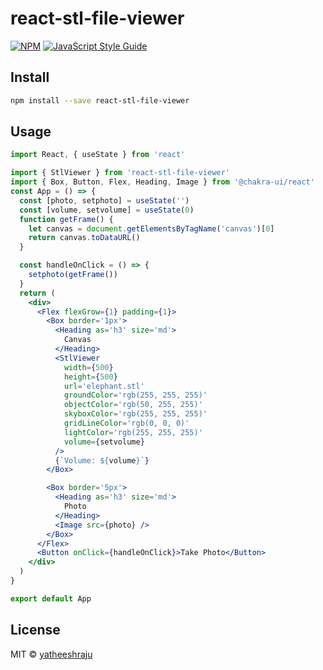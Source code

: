 # react-stl-file-viewer


[![NPM](https://img.shields.io/npm/v/react-stl-file-viewer.svg)](https://www.npmjs.com/package/react-stl-file-viewer) [![JavaScript Style Guide](https://img.shields.io/badge/code_style-standard-brightgreen.svg)](https://standardjs.com)

## Install

```bash
npm install --save react-stl-file-viewer
```

## Usage

```jsx
import React, { useState } from 'react'

import { StlViewer } from 'react-stl-file-viewer'
import { Box, Button, Flex, Heading, Image } from '@chakra-ui/react'
const App = () => {
  const [photo, setphoto] = useState('')
  const [volume, setvolume] = useState(0)
  function getFrame() {
    let canvas = document.getElementsByTagName('canvas')[0]
    return canvas.toDataURL()
  }

  const handleOnClick = () => {
    setphoto(getFrame())
  }
  return (
    <div>
      <Flex flexGrow={1} padding={1}>
        <Box border='1px'>
          <Heading as='h3' size='md'>
            Canvas
          </Heading>
          <StlViewer
            width={500}
            height={500}
            url='elephant.stl'
            groundColor='rgb(255, 255, 255)'
            objectColor='rgb(50, 255, 255)'
            skyboxColor='rgb(255, 255, 255)'
            gridLineColor='rgb(0, 0, 0)'
            lightColor='rgb(255, 255, 255)'
            volume={setvolume}
          />
          {`Volume: ${volume}`}
        </Box>

        <Box border='5px'>
          <Heading as='h3' size='md'>
            Photo
          </Heading>
          <Image src={photo} />
        </Box>
      </Flex>
      <Button onClick={handleOnClick}>Take Photo</Button>
    </div>
  )
}

export default App

```



## License

MIT © [yatheeshraju](https://github.com/yatheeshraju)
